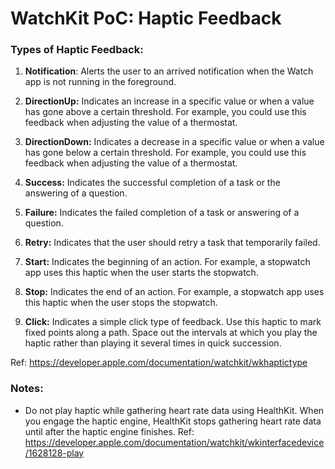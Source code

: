 
# WatchKit PoC: Haptic Feedback

### Types of Haptic Feedback:

1. **Notification**:
Alerts the user to an arrived notification when the Watch app is not running in the foreground.

2. **DirectionUp:**
Indicates an increase in a specific value or when a value has gone above a certain threshold. For example, you could use this feedback when adjusting the value of a thermostat.

3. **DirectionDown:**
Indicates a decrease in a specific value or when a value has gone below a certain threshold. For example, you could use this feedback when adjusting the value of a thermostat.

4. **Success:**
Indicates the successful completion of a task or the answering of a question.

5. **Failure:**
Indicates the failed completion of a task or answering of a question.

6. **Retry:**
Indicates that the user should retry a task that temporarily failed.

7. **Start:**
Indicates the beginning of an action. For example, a stopwatch app uses this haptic when the user starts the stopwatch.

8. **Stop:**
Indicates the end of an action. For example, a stopwatch app uses this haptic when the user stops the stopwatch.

9. **Click:**
Indicates a simple click type of feedback. Use this haptic to mark fixed points along a path. Space out the intervals at which you play the haptic rather than playing it several times in quick succession.

Ref: https://developer.apple.com/documentation/watchkit/wkhaptictype

### Notes:

 - Do not play haptic while gathering heart rate data using HealthKit.
    When you engage the haptic engine, HealthKit stops gathering heart
    rate data until after the haptic engine finishes.
    Ref: https://developer.apple.com/documentation/watchkit/wkinterfacedevice/1628128-play
